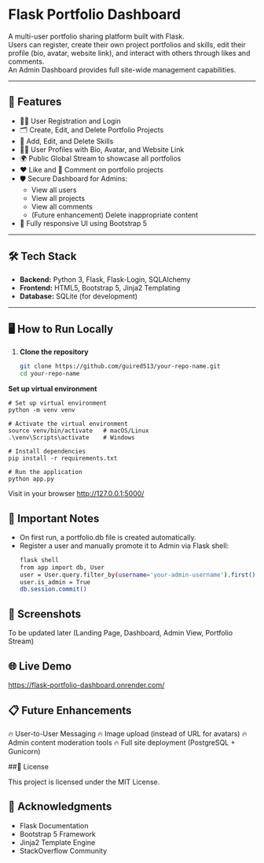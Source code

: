 # Flask Portfolio Dashboard

A multi-user portfolio sharing platform built with Flask.  
Users can register, create their own project portfolios and skills, edit their profile (bio, avatar, website link), and interact with others through likes and comments.  
An Admin Dashboard provides full site-wide management capabilities.

---

## 🚀 Features

- 🧑‍💻 User Registration and Login
- 🗂️ Create, Edit, and Delete Portfolio Projects
- 🧠 Add, Edit, and Delete Skills
- 🧑‍🎨 User Profiles with Bio, Avatar, and Website Link
- 🌍 Public Global Stream to showcase all portfolios
- ❤️ Like and 💬 Comment on portfolio projects
- 🛡️ Secure Dashboard for Admins:
  - View all users
  - View all projects
  - View all comments
  - (Future enhancement) Delete inappropriate content
- 📱 Fully responsive UI using Bootstrap 5

---

## 🛠️ Tech Stack

- **Backend:** Python 3, Flask, Flask-Login, SQLAlchemy
- **Frontend:** HTML5, Bootstrap 5, Jinja2 Templating
- **Database:** SQLite (for development)

---

## 🖥️ How to Run Locally

1. **Clone the repository**
   ```bash
   git clone https://github.com/guired513/your-repo-name.git
   cd your-repo-name

**Set up virtual environment**
    
    
    # Set up virtual environment
    python -m venv venv

    # Activate the virtual environment
    source venv/bin/activate   # macOS/Linux
    .\venv\Scripts\activate    # Windows

    # Install dependencies
    pip install -r requirements.txt

    # Run the application
    python app.py
    

  Visit in your browser
  http://127.0.0.1:5000/

## 🧪 Important Notes

- On first run, a portfolio.db file is created automatically.
- Register a user and manually promote it to Admin via Flask shell:
    ```bash
    flask shell
    from app import db, User
    user = User.query.filter_by(username='your-admin-username').first()
    user.is_admin = True
    db.session.commit()

## 📸 Screenshots
To be updated later (Landing Page, Dashboard, Admin View, Portfolio Stream)

## 🌐 Live Demo
https://flask-portfolio-dashboard.onrender.com/

## 📋 Future Enhancements

🔥 User-to-User Messaging
🔥 Image upload (instead of URL for avatars)
🔥 Admin content moderation tools
🔥 Full site deployment (PostgreSQL + Gunicorn)

##📄 License

This project is licensed under the MIT License.

## 💬 Acknowledgments

- Flask Documentation
- Bootstrap 5 Framework
- Jinja2 Template Engine
- StackOverflow Community

